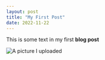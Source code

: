 ```yaml
---
layout: post
title: "My First Post"
date: 2022-11-22
---
```


This is some text in my first **blog post**

![A picture I uploaded](/trial/download.jpg)
